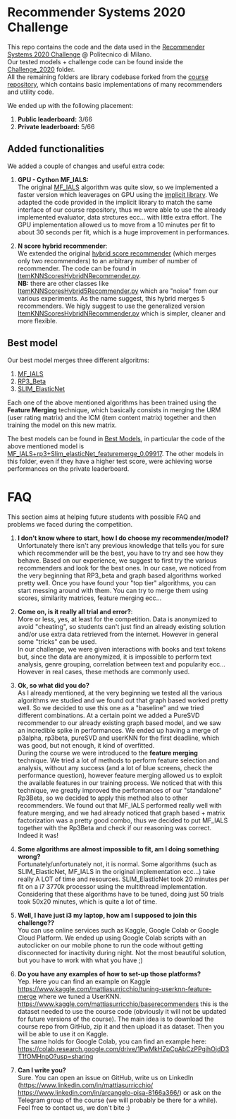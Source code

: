 # Recommender Systems 2020 Challenge

This repo contains the code and the data used in the [Recommender Systems 2020 Challenge](https://www.kaggle.com/c/recommender-system-2020-challenge-polimi/leaderboard) @ Politecnico di Milano. <br> Our tested models + challenge code can be found inside the [Challenge_2020](/Challenge_2020) folder. <br> All the remaining folders are library codebase forked from the [course repository](https://github.com/MaurizioFD/RecSys_Course_AT_PoliMi), which contains basic implementations of many recommenders and utility code.

We ended up with the following placement:

1. **Public leaderboard:** 3/66
2. **Private leaderboard:** 5/66

## Added functionalities

We added a couple of changes and useful extra code:

1) **GPU - Cython MF_IALS:** <br> The original [MF_IALS](/MatrixFactorization/algorithm/IALSRecommender.py) algorithm was quite slow, so we implemented a faster version which leaverages on GPU using the [implicit library](https://github.com/benfred/implicit). We adapted the code provided in the implicit library to match the same interface of our course repository, thus we were able to use the already implemented evaluator, data strctures ecc... with little extra effort. The GPU implementation allowed us to move from a 10 minutes per fit to about 30 seconds per fit, which is a huge improvement in performances.

2) **N score hybrid recommender**: <br> We extended the original [hybrid score recommender](/KNN/ItemKNNScoresHybridRecommender.py) (which merges only two recommenders) to an arbitrary number of number of recommender. The code can be found in [ItemKNNScoresHybridNRecommender.py](/KNN/ItemKNNScoresHybridNRecommender.py). <br> **NB:** there are other classes like [ItemKNNScoresHybrid5Recommender.py](/KNN/ItemKNNScoresHybrid5Recommender.py) which are "noise" from our various experiments. As the name suggest, this hybrid merges 5 recommenders. We higly suggest to use the generalized version [ItemKNNScoresHybridNRecommender.py](/KNN/ItemKNNScoresHybridNRecommender.py) which is simpler, cleaner and more flexible.

## Best model

Our best model merges three different algoritms:
1) [MF_IALS](/MatrixFactorization/algorithm/IALSRecommender.py) 
2) [RP3_Beta](/GraphBased/RP3betaRecommender.py) 
3) [SLIM_ElasticNet](/SLIM_ElasticNet/SLIMElasticNetRecommender.py) 

Each one of the above mentioned algorithms has been trained using the **Feature Merging** technique, which basically consists in merging the URM (user rating matrix) and the ICM (item content matrix) together and then training the model on this new matrix.

The best models can be found in [Best Models](/Challenge_2020/Best_models), in particular the code of the above mentioned model is [MF_IALS+rp3+Slim_elasticNet_featuremerge_0.09917](/Challenge_2020/Best_models/MF_IALS+rp3+Slim_elasticNet_featuremerge_0.09917_test.ipynb). The other models in this folder, even if they have a higher test score, were achieving worse performances on the private leaderboard. 

# FAQ
This section aims at helping future students with possible FAQ and problems we faced during the competition.

1. **I don't know where to start, how I do choose my recommender/model?** <br> Unfortunately there isn't any previous knowledge that tells you for sure which recommender will be the best, you have to try and see how they behave. Based on our experience, we suggest to first try the various recommenders and look for the best ones. In our case, we noticed from the very beginning that RP3_beta and graph based algorithms worked pretty well. Once you have found your "top tier" algorithms, you can start messing around with them. You can try to merge them using scores, similarity matrices, feature merging ecc... 

2. **Come on, is it really all trial and error?**: <br> More or less, yes, at least for the competition. Data is anonymized to avoid "cheating", so students can't just find an already existing solution and/or use extra data retrieved from the internet. However in general some "tricks" can be used. <br>In our challenge, we were given interactions with books and text tokens but, since the data are anonymized, it is impossible to perform text analysis, genre grouping, correlation between text and popularity ecc... However in real cases, these methods are commonly used. 

3. **Ok, so what did you do?** <br> As I already mentioned, at the very beginning we tested all the various algorithms we studied and we found out that graph based worked pretty well. So we decided to use this one as a "baseline" and we tried different combinations. At a certain point we added a PureSVD recommender to our already existing graph based model, and we saw an incredible spike in performances. We ended up having a merge of p3alpha, rp3beta, pureSVD and userKNN for the first deadline, which was good, but not enough, it kind of overfitted. <br> During the course we were introduced to the **feature merging** technique. We tried a lot of methods to perform feature selection and analysis, without any success (and a lot of blue screens, check the performance question), however feature merging allowed us to exploit the available features in our training process. We noticed that with this technique, we greatly improved the performances of our "standalone" Rp3Beta, so we decided to apply this method also to other recommenders. We found out that MF_IALS performed really well with feature merging, and we had already noticed that graph based + matrix factorization was a pretty good combo, thus we decided to put MF_IALS together with the Rp3Beta and check if our reasoning was correct. Indeed it was! 

4. **Some algorithms are almost impossible to fit, am I doing something wrong?** <br> Fortunately/unfortunately not, it is normal. Some algorithms (such as SLIM_ElasticNet, MF_IALS in the original implementation ecc...) take really A LOT of time and resources. SLIM_ElasticNet took 20 minutes per fit on a i7 3770k processor using the multithread implementation. Considering that these algorithms have to be tuned, doing just 50 trials took 50x20 minutes, which is quite a lot of time. 

5. **Well, I have just i3 my laptop, how am I supposed to join this challenge??** <br> You can use online services such as Kaggle, Google Colab or Google Cloud Platform. We ended up using Google Colab scripts with an autoclicker on our mobile phone to run the code without getting disconnected for inactivity during night. Not the most beautiful solution, but you have to work with what you have ;) 

6. **Do you have any examples of how to set-up those platforms?** <br> Yep. Here you can find an example on Kaggle https://www.kaggle.com/mattiasurricchio/tuning-userknn-feature-merge where we tuned a UserKNN. https://www.kaggle.com/mattiasurricchio/baserecommenders this is the dataset needed to use the course code (obviously it will not be updated for future versions of the course). The main idea is to download the course repo from GitHub, zip it and then upload it as dataset. Then you will be able to use it on Kaggle. <br> The same holds for Google Colab, you can find an example here: https://colab.research.google.com/drive/1PwMkHZpCpAbCzPPgihOjdD3T1fOMHnpO?usp=sharing

7. **Can I write you?** <br> Sure. You can open an issue on GitHub, write us on LinkedIn (https://www.linkedin.com/in/mattiasurricchio/ https://www.linkedin.com/in/arcangelo-pisa-8166a366/) or ask on the Telegram group of the course (we will probably be there for a while). Feel free to contact us, we don't bite :) 
